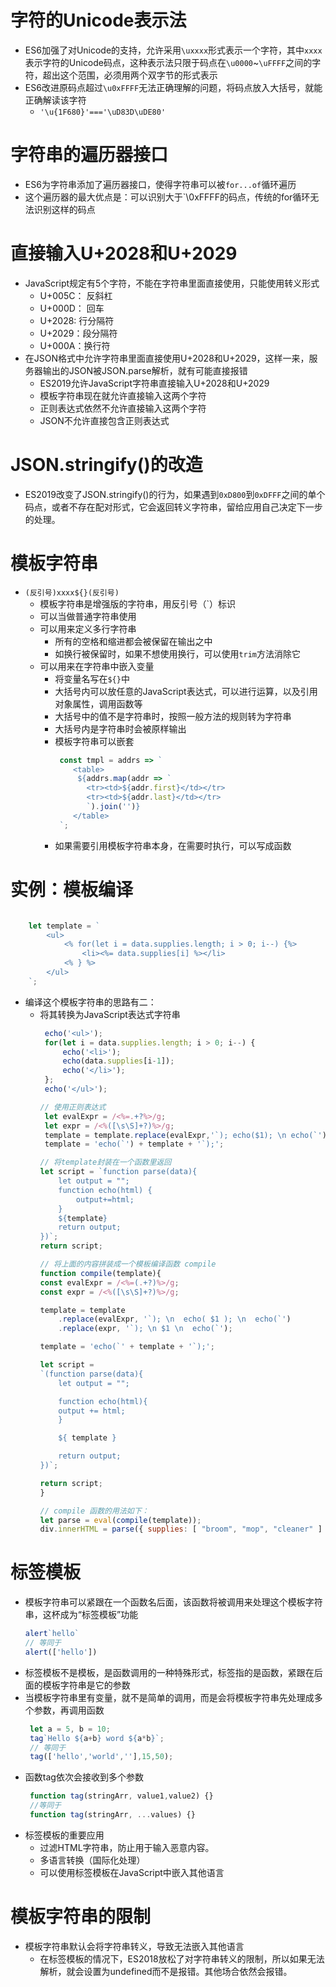 # 字符的Unicode表示法

- ES6加强了对Unicode的支持，允许采用`\uxxxx`形式表示一个字符，其中`xxxx`表示字符的Unicode码点，这种表示法只限于码点在`\u0000`~`\uFFFF`之间的字符，超出这个范围，必须用两个双字节的形式表示
- ES6改进原码点超过`\u0xFFFF`无法正确理解的问题，将码点放入大括号，就能正确解读该字符
  - `'\u{1F680}'==='\uD83D\uDE80'`

# 字符串的遍历器接口

- ES6为字符串添加了遍历器接口，使得字符串可以被`for...of`循环遍历
- 这个遍历器的最大优点是：可以识别大于`\0xFFFF的码点，传统的for循环无法识别这样的码点

# 直接输入U+2028和U+2029

- JavaScript规定有5个字符，不能在字符串里面直接使用，只能使用转义形式
  - U+005C： 反斜杠
  - U+000D： 回车
  - U+2028: 行分隔符
  - U+2029：段分隔符
  - U+000A：换行符
- 在JSON格式中允许字符串里面直接使用U+2028和U+2029，这样一来，服务器输出的JSON被JSON.parse解析，就有可能直接报错
  - ES2019允许JavaScript字符串直接输入U+2028和U+2029
  - 模板字符串现在就允许直接输入这两个字符
  - 正则表达式依然不允许直接输入这两个字符
  - JSON不允许直接包含正则表达式

# JSON.stringify()的改造

- ES2019改变了JSON.stringify()的行为，如果遇到`0xD800`到`0xDFFF`之间的单个码点，或者不存在配对形式，它会返回转义字符串，留给应用自己决定下一步的处理。

# 模板字符串

- `(反引号)xxxx${}(反引号)`
  - 模板字符串是增强版的字符串，用反引号（`）标识
  - 可以当做普通字符串使用
  - 可以用来定义多行字符串
    - 所有的空格和缩进都会被保留在输出之中
    - 如换行被保留时，如果不想使用换行，可以使用`trim`方法消除它
  - 可以用来在字符串中嵌入变量
    - 将变量名写在`${}`中
    - 大括号内可以放任意的JavaScript表达式，可以进行运算，以及引用对象属性，调用函数等
    - 大括号中的值不是字符串时，按照一般方法的规则转为字符串
    - 大括号内是字符串时会被原样输出
    - 模板字符串可以嵌套
        ```js
         const tmpl = addrs => `
            <table>
             ${addrs.map(addr => `
               <tr><td>${addr.first}</td></tr>
               <tr><td>${addr.last}</td></tr>
               `).join('')}
            </table>
         `;
        ```
    - 如果需要引用模板字符串本身，在需要时执行，可以写成函数

# 实例：模板编译
```js

    let template = `
        <ul>
            <% for(let i = data.supplies.length; i > 0; i--) {%>
                <li><%= data.supplies[i] %></li>
            <% } %>
        </ul>
    `;
```
- 编译这个模板字符串的思路有二：
  - 将其转换为JavaScript表达式字符串
    ```js
     echo('<ul>');
     for(let i = data.supplies.length; i > 0; i--) {
         echo('<li>');
         echo(data.supplies[i-1]);
         echo('</li>');
     };
     echo('</ul>');

    // 使用正则表达式
     let evalExpr = /<%=.+?%>/g;
     let expr = /<%([\s\S]+?)%>/g;
     template = template.replace(evalExpr,'`); echo($1); \n echo(`').replace(expr,'`); \n $1 \n echo(`');
     template = 'echo(`') + template + '`);';

    // 将template封装在一个函数里返回
    let script = `function parse(data){
        let output = "";
        function echo(html) {
            output+=html;
        }
        ${template}
        return output;
    })`;
    return script;

    // 将上面的内容拼装成一个模板编译函数 compile
    function compile(template){
    const evalExpr = /<%=(.+?)%>/g;
    const expr = /<%([\s\S]+?)%>/g;

    template = template
        .replace(evalExpr, '`); \n  echo( $1 ); \n  echo(`')
        .replace(expr, '`); \n $1 \n  echo(`');

    template = 'echo(`' + template + '`);';

    let script =
    `(function parse(data){
        let output = "";

        function echo(html){
        output += html;
        }

        ${ template }

        return output;
    })`;

    return script;
    }

    // compile 函数的用法如下：
    let parse = eval(compile(template));
    div.innerHTML = parse({ supplies: [ "broom", "mop", "cleaner" ] });
    ```

# 标签模板

- 模板字符串可以紧跟在一个函数名后面，该函数将被调用来处理这个模板字符串，这杯成为“标签模板”功能
  ```js
  alert`hello`
  // 等同于
  alert(['hello'])
  ```
- 标签模板不是模板，是函数调用的一种特殊形式，标签指的是函数，紧跟在后面的模板字符串是它的参数
- 当模板字符串里有变量，就不是简单的调用，而是会将模板字符串先处理成多个参数，再调用函数
  ```js
   let a = 5, b = 10;
   tag`Hello ${a+b} word ${a*b}`;
   // 等同于
   tag(['hello','world',''],15,50);
  ```
- 函数tag依次会接收到多个参数
  ```js
   function tag(stringArr, value1,value2) {}
   //等同于
   function tag(stringArr, ...values) {}
  ```
- 标签模板的重要应用
  - 过滤HTML字符串，防止用于输入恶意内容。
  - 多语言转换（国际化处理）
  - 可以使用标签模板在JavaScript中嵌入其他语言

# 模板字符串的限制

- 模板字符串默认会将字符串转义，导致无法嵌入其他语言
  - 在标签模板的情况下，ES2018放松了对字符串转义的限制，所以如果无法解析，就会设置为undefined而不是报错。其他场合依然会报错。